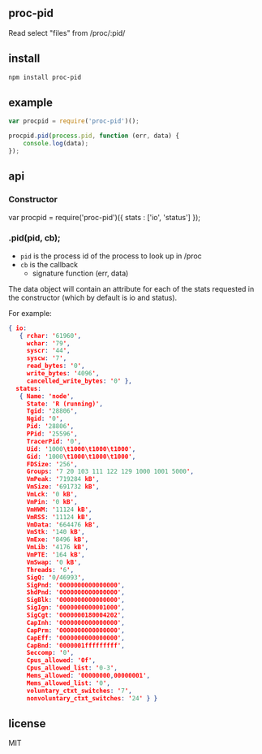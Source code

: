 proc-pid
--------

Read select "files" from /proc/:pid/

install
-------

```bash
npm install proc-pid
```

example
-------

```js
var procpid = require('proc-pid')();

procpid.pid(process.pid, function (err, data) {
	console.log(data);
});
```

api
---

### Constructor

var procpid = require('proc-pid')({
	stats : ['io', 'status']
});

### .pid(pid, cb);

* `pid` is the process id of the process to look up in /proc
* `cb` is the callback
	* signature function (err, data)

The data object will contain an attribute for each of the
stats requested in the constructor (which by default is io and status).

For example:

```json
{ io: 
   { rchar: '61960',
     wchar: '79',
     syscr: '44',
     syscw: '7',
     read_bytes: '0',
     write_bytes: '4096',
     cancelled_write_bytes: '0' },
  status: 
   { Name: 'node',
     State: 'R (running)',
     Tgid: '28806',
     Ngid: '0',
     Pid: '28806',
     PPid: '25596',
     TracerPid: '0',
     Uid: '1000\t1000\t1000\t1000',
     Gid: '1000\t1000\t1000\t1000',
     FDSize: '256',
     Groups: '7 20 103 111 122 129 1000 1001 5000',
     VmPeak: '719284 kB',
     VmSize: '691732 kB',
     VmLck: '0 kB',
     VmPin: '0 kB',
     VmHWM: '11124 kB',
     VmRSS: '11124 kB',
     VmData: '664476 kB',
     VmStk: '140 kB',
     VmExe: '8496 kB',
     VmLib: '4176 kB',
     VmPTE: '164 kB',
     VmSwap: '0 kB',
     Threads: '6',
     SigQ: '0/46993',
     SigPnd: '0000000000000000',
     ShdPnd: '0000000000000000',
     SigBlk: '0000000000000000',
     SigIgn: '0000000000001000',
     SigCgt: '0000000180004202',
     CapInh: '0000000000000000',
     CapPrm: '0000000000000000',
     CapEff: '0000000000000000',
     CapBnd: '0000001fffffffff',
     Seccomp: '0',
     Cpus_allowed: '0f',
     Cpus_allowed_list: '0-3',
     Mems_allowed: '00000000,00000001',
     Mems_allowed_list: '0',
     voluntary_ctxt_switches: '7',
     nonvoluntary_ctxt_switches: '24' } }
```

license
-------

MIT
